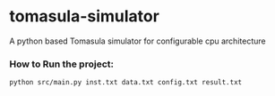 # tomasula-simulator
A python based Tomasula simulator for configurable cpu architecture


### How to Run the project:

```bash
python src/main.py inst.txt data.txt config.txt result.txt
```

